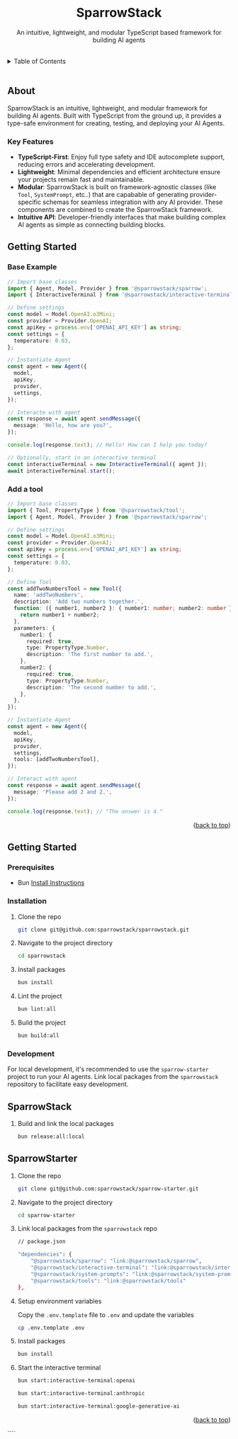 <!-- README copied from https://raw.githubusercontent.com/othneildrew/Best-README-Template/master/README.md -->

<!-- PROJECT LOGO -->
<br />
<div align="center">
	<!-- <a href="https://github.com/DWC01/dapp-sandbox-contracts">
		<img src="/images/logo.png" alt="Logo" width="419" height="128">
	</a> -->
	<h1>SparrowStack</h1>
	<p>An intuitive, lightweight, and modular TypeScript based framework for building AI agents</p>
</div>

<!-- TABLE OF CONTENTS -->
<br/>
<details>
	<summary>Table of Contents</summary>
	<ol>
		<li>
			<a href="#about-the-project">About The Project</a>
			<ul>
				<li><a href="#built-with">Built With</a></li>
			</ul>
		</li>
		<li>
			<a href="#getting-started">Getting Started</a>
			<ul>
				<li><a href="#prerequisites">Prerequisites</a></li>
				<li><a href="#installation">Installation</a></li>
			</ul>
		</li>
		<li>
			<a href="#development">Development</a>
			<ul>
				<li><a href="#sparrowstack">SparrowStack</a></li>
				<li><a href="#sparrow-starter">SparrowStarter</a></li>
			</ul>
		</li>
	</ol>
</details>
<br/>

## About

SparrowStack is an intuitive, lightweight, and modular framework for building AI agents. Built with TypeScript from the ground up, it provides a type-safe environment for creating, testing, and deploying your AI Agents.

### Key Features

- **TypeScript-First**: Enjoy full type safety and IDE autocomplete support, reducing errors and accelerating development.
- **Lightweight**: Minimal dependencies and efficient architecture ensure your projects remain fast and maintainable.
- **Modular**: SparrowStack is built on framework-agnostic classes (like `Tool`, `SystemPrompt`, etc..) that are capabable of generating provider-specific schemas for seamless integration with any AI provider. These components are combined to create the SparrowStack framework.
- **Intuitive API**: Developer-friendly interfaces that make building complex AI agents as simple as connecting building blocks.

## Getting Started

### Base Example

```ts
// Import base classes
import { Agent, Model, Provider } from '@sparrowstack/sparrow';
import { InteractiveTerminal } from '@sparrowstack/interactive-terminal';

// Define settings
const model = Model.OpenAI.o3Mini;
const provider = Provider.OpenAI;
const apiKey = process.env['OPENAI_API_KEY'] as string;
const settings = {
  temperature: 0.03,
};

// Instantiate Agent
const agent = new Agent({
  model,
  apiKey,
  provider,
  settings,
});

// Interacte with agent
const response = await agent.sendMessage({
  message: 'Hello, how are you?',
});

console.log(response.text); // Hello! How can I help you today?

// Optionally, start in an interactive terminal
const interactiveTerminal = new InteractiveTerminal({ agent });
await interactiveTerminal.start();
```

### Add a tool

```ts
// Import base classes
import { Tool, PropertyType } from '@sparrowstack/tool';
import { Agent, Model, Provider } from '@sparrowstack/sparrow';

// Define settings
const model = Model.OpenAI.o3Mini;
const provider = Provider.OpenAI;
const apiKey = process.env['OPENAI_API_KEY'] as string;
const settings = {
  temperature: 0.03,
};

// Define Tool
const addTwoNumbersTool = new Tool({
  name: 'addTwoNumbers',
  description: 'Add two numbers together.',
  function: ({ number1, number2 }: { number1: number; number2: number }) => {
    return number1 + number2;
  },
  parameters: {
    number1: {
      required: true,
      type: PropertyType.Number,
      description: 'The first number to add.',
    },
    number2: {
      required: true,
      type: PropertyType.Number,
      description: 'The second number to add.',
    },
  },
});

// Instantiate Agent
const agent = new Agent({
  model,
  apiKey,
  provider,
  settings,
  tools: [addTwoNumbersTool],
});

// Interact with agent
const response = await agent.sendMessage({
  message: 'Please add 2 and 2.',
});

console.log(response.text); // "The answer is 4."
```

<p align="right">(<a href="#top">back to top</a>)</p>

<!-- GETTING STARTED -->

## Getting Started

### Prerequisites

- Bun [Install Instructions](https://bun.sh/docs/installation)

### Installation

1. Clone the repo

    ```sh
    git clone git@github.com:sparrowstack/sparrowstack.git
    ```

2. Navigate to the project directory

    ```sh
    cd sparrowstack
    ```

3. Install packages

    ```sh
    bun install
    ```

4. Lint the project

    ```sh
    bun lint:all
    ```

5. Build the project
    ```sh
    bun build:all
    ```

### Development

For local development, it's recommended to use the `sparrow-starter` project to run your AI agents. Link local packages from the `sparrowstack` repository to facilitate easy development.

## SparrowStack

1. Build and link the local packages

    ```sh
    bun release:all:local
    ```

## SparrowStarter

1.  Clone the repo

    ```sh
    git clone git@github.com:sparrowstack/sparrow-starter.git
    ```

2.  Navigate to the project directory

    ```sh
    cd sparrow-starter
    ```

3.  Link local packages from the `sparrowstack` repo

    ```sh
    // package.json

    "dependencies": {
        "@sparrowstack/sparrow": "link:@sparrowstack/sparrow",
        "@sparrowstack/interactive-terminal": "link:@sparrowstack/interactive-terminal",
        "@sparrowstack/system-prompts": "link:@sparrowstack/system-prompts",
        "@sparrowstack/tools": "link:@sparrowstack/tools"
    },
    ```

4.  Setup environment variables

    Copy the `.env.template` file to `.env` and update the variables

    ```sh
    cp .env.template .env
    ```

5.  Install packages

    ```sh
    bun install
    ```

6.  Start the interactive terminal
    ```sh
    bun start:interactive-terminal:openai
    ```
    ```sh
    bun start:interactive-terminal:anthropic
    ```
    ```sh
    bun start:interactive-terminal:google-generative-ai
    ```

<p align="right">(<a href="#top">back to top</a>)</p>
````
